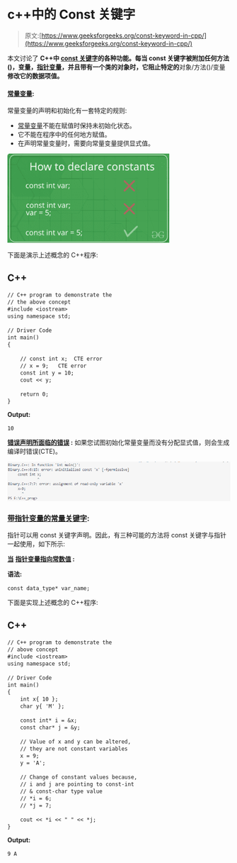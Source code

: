 # c++中的 Const 关键字

> 原文:[https://www.geeksforgeeks.org/const-keyword-in-cpp/](https://www.geeksforgeeks.org/const-keyword-in-cpp/)

本文讨论了 **C++中 [const 关键字](https://www.geeksforgeeks.org/const-qualifier-in-c/)的各种功能。每当 **const 关键字**被附加任何方法()，变量，[指针变量](https://www.geeksforgeeks.org/pointers-in-c-and-c-set-1-introduction-arithmetic-and-array/)，并且带有一个类的对象时，它阻止特定的**对象/方法()/变量**修改它的数据项值。**

#### <u>常量变量</u>:

常量变量的声明和初始化有一套特定的规则:

*   [常量变量](https://www.geeksforgeeks.org/how-to-modify-a-const-variable-in-c/)不能在赋值时保持未初始化状态。
*   它不能在程序中的任何地方赋值。
*   在声明常量变量时，需要向常量变量提供显式值。

![const variable](img/79c3b2e26b34bb1d4db3d7cfd46ecd1d.png)

下面是演示上述概念的 C++程序:

## C++

```
// C++ program to demonstrate the
// the above concept
#include <iostream>
using namespace std;

// Driver Code
int main()
{

    // const int x;  CTE error
    // x = 9;   CTE error
    const int y = 10;
    cout << y;

    return 0;
}
```

**Output:** 

```
10
```

**<u>错误声明所面临的错误</u> :** 如果您试图初始化常量变量而没有分配显式值，则会生成编译时错误(CTE)。

![](img/5028062b47983c8703a2aa3721b9533f.png)

### <u>带指针变量的常量关键字</u>:

指针可以用 const 关键字声明。因此，有三种可能的方法将 const 关键字与指针一起使用，如下所示:

**<u>当</u>** **<u>指针变量指向常数值</u> :**

**语法:**

```
const data_type* var_name;
```

下面是实现上述概念的 C++程序:

## C++

```
// C++ program to demonstrate the
// above concept
#include <iostream>
using namespace std;

// Driver Code
int main()
{
    int x{ 10 };
    char y{ 'M' };

    const int* i = &x;
    const char* j = &y;

    // Value of x and y can be altered,
    // they are not constant variables
    x = 9;
    y = 'A';

    // Change of constant values because,
    // i and j are pointing to const-int
    // & const-char type value
    // *i = 6;
    // *j = 7;

    cout << *i << " " << *j;
}
```

**Output:** 

```
9 A
```
